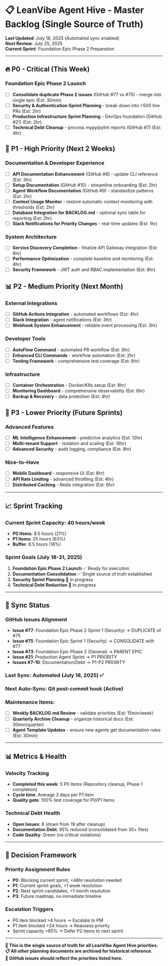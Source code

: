 # 📋 LeanVibe Agent Hive - Master Backlog (Single Source of Truth)

**Last Updated**: July 18, 2025 (Automated sync enabled)  
**Next Review**: July 25, 2025  
**Current Sprint**: Foundation Epic Phase 2 Preparation

---

## 🔥 P0 - Critical (This Week)

### Foundation Epic Phase 2 Launch
- [ ] **Consolidate duplicate Phase 2 issues** (GitHub #77 vs #75) - merge into single epic (Est: 30min)
- [ ] **Security & Authentication Sprint Planning** - break down into <500 line PRs (Est: 2hr) 
- [ ] **Production Infrastructure Sprint Planning** - DevOps foundation (GitHub #21) (Est: 2hr)
- [ ] **Technical Debt Cleanup** - process mypy/pylint reports (GitHub #7) (Est: 4hr)

## 🚀 P1 - High Priority (Next 2 Weeks)

### Documentation & Developer Experience  
- [ ] **API Documentation Enhancement** (GitHub #8) - update CLI reference (Est: 3hr)
- [ ] **Setup Documentation** (GitHub #10) - streamline onboarding (Est: 2hr)
- [ ] **Agent Workflow Documentation** (GitHub #9) - standardize patterns (Est: 2hr)
- [ ] **Context Usage Monitor** - restore automatic context monitoring with thresholds (Est: 2hr)
- [ ] **Database Integration for BACKLOG.md** - optional sync table for reporting (Est: 2hr)
- [ ] **Slack Notifications for Priority Changes** - real-time updates (Est: 1hr)

### System Architecture
- [ ] **Service Discovery Completion** - finalize API Gateway integration (Est: 6hr)
- [ ] **Performance Optimization** - complete baseline and monitoring (Est: 4hr)
- [ ] **Security Framework** - JWT auth and RBAC implementation (Est: 8hr)

## 📊 P2 - Medium Priority (Next Month)

### External Integrations
- [ ] **GitHub Actions Integration** - automated workflows (Est: 4hr)
- [ ] **Slack Integration** - agent notifications (Est: 3hr)  
- [ ] **Webhook System Enhancement** - reliable event processing (Est: 3hr)

### Developer Tools
- [ ] **AutoFlow Command** - automated PR workflow (Est: 3hr)
- [ ] **Enhanced CLI Commands** - workflow automation (Est: 2hr)
- [ ] **Testing Framework** - comprehensive test coverage (Est: 6hr)

### Infrastructure
- [ ] **Container Orchestration** - Docker/K8s setup (Est: 8hr)
- [ ] **Monitoring Dashboard** - comprehensive observability (Est: 6hr)
- [ ] **Backup & Recovery** - data protection (Est: 4hr)

## 🎯 P3 - Lower Priority (Future Sprints)

### Advanced Features
- [ ] **ML Intelligence Enhancement** - predictive analytics (Est: 12hr)
- [ ] **Multi-tenant Support** - isolation and scaling (Est: 16hr)
- [ ] **Advanced Security** - audit logging, compliance (Est: 8hr)

### Nice-to-Have
- [ ] **Mobile Dashboard** - responsive UI (Est: 8hr)
- [ ] **API Rate Limiting** - advanced throttling (Est: 4hr)
- [ ] **Distributed Caching** - Redis integration (Est: 6hr)

---

## 📈 Sprint Tracking

### Current Sprint Capacity: 40 hours/week
- **P0 Items**: 8.5 hours (21%)
- **P1 Items**: 25 hours (63%) 
- **Buffer**: 6.5 hours (16%)

### Sprint Goals (July 18-31, 2025)
1. **Foundation Epic Phase 2 Launch** ✅ Ready for execution
2. **Documentation Consolidation** ✅ Single source of truth established  
3. **Security Sprint Planning** 🔄 In progress
4. **Technical Debt Reduction** 🔄 In progress

---

## 🔄 Sync Status

### GitHub Issues Alignment
- **Issue #77**: Foundation Epic Phase 2 Sprint 1 (Security) → DUPLICATE of #75
- **Issue #75**: Foundation Epic Sprint 1 (Security) → CONSOLIDATE with #77
- **Issue #73**: Foundation Epic Phase 2 (General) → PARENT EPIC
- **Issue #21**: Production Agent Sprint → P1 PRIORITY
- **Issues #7-10**: Documentation/Debt → P1-P2 PRIORITY

### Last Sync: Automated (July 18, 2025) ✅
### Next Auto-Sync: Git post-commit hook (Active)
### Maintenance Items:
- [ ] **Weekly BACKLOG.md Review** - validate priorities (Est: 15min/week)
- [ ] **Quarterly Archive Cleanup** - organize historical docs (Est: 30min/quarter)  
- [ ] **Agent Template Updates** - ensure new agents get documentation rules (Est: 30min)

---

## 📊 Metrics & Health

### Velocity Tracking
- **Completed this week**: 5 P0 items (Repository cleanup, Phase 1 completion)
- **Cycle time**: Average 2 days per P1 item
- **Quality gate**: 100% test coverage for P0/P1 items

### Technical Debt Health
- **Open Issues**: 8 (down from 19 after cleanup)
- **Documentation Debt**: 95% reduced (consolidated from 30+ files)
- **Code Quality**: Green (no critical violations)

---

## 🎯 Decision Framework

### Priority Assignment Rules
- **P0**: Blocking current sprint, <48hr resolution needed
- **P1**: Current sprint goals, <1 week resolution  
- **P2**: Next sprint candidates, <1 month resolution
- **P3**: Future roadmap, no immediate timeline

### Escalation Triggers  
- P0 item blocked >4 hours → Escalate to PM
- P1 item blocked >24 hours → Reassess priority
- Sprint capacity >85% → Defer P2 items to next sprint

---

**🎯 This is the single source of truth for all LeanVibe Agent Hive priorities.**  
**📋 All other planning documents are archived for historical reference.**  
**🔄 GitHub issues should reflect the priorities listed here.**